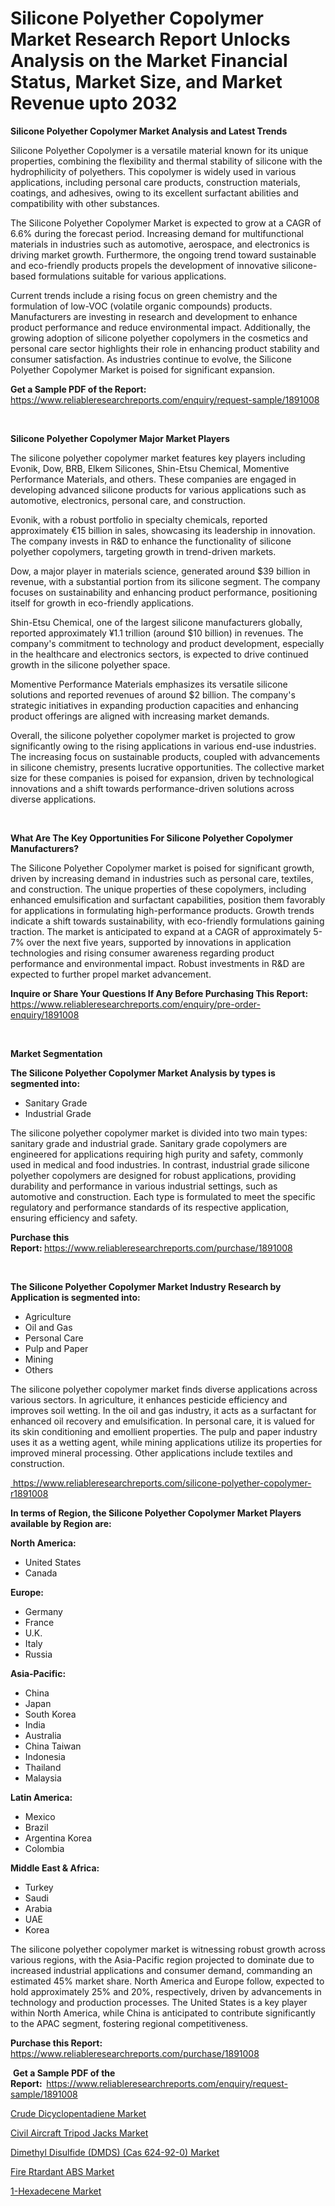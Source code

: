 <p><h1>Silicone Polyether Copolymer Market Research Report Unlocks Analysis on the Market Financial Status, Market Size, and Market Revenue upto 2032</h1></p><p><strong>Silicone Polyether Copolymer Market Analysis and Latest Trends</strong></p>
<p><p>Silicone Polyether Copolymer is a versatile material known for its unique properties, combining the flexibility and thermal stability of silicone with the hydrophilicity of polyethers. This copolymer is widely used in various applications, including personal care products, construction materials, coatings, and adhesives, owing to its excellent surfactant abilities and compatibility with other substances.</p><p>The Silicone Polyether Copolymer Market is expected to grow at a CAGR of 6.6% during the forecast period. Increasing demand for multifunctional materials in industries such as automotive, aerospace, and electronics is driving market growth. Furthermore, the ongoing trend toward sustainable and eco-friendly products propels the development of innovative silicone-based formulations suitable for various applications.</p><p>Current trends include a rising focus on green chemistry and the formulation of low-VOC (volatile organic compounds) products. Manufacturers are investing in research and development to enhance product performance and reduce environmental impact. Additionally, the growing adoption of silicone polyether copolymers in the cosmetics and personal care sector highlights their role in enhancing product stability and consumer satisfaction. As industries continue to evolve, the Silicone Polyether Copolymer Market is poised for significant expansion.</p></p>
<p><strong>Get a Sample PDF of the Report:&nbsp;</strong> <a href="https://www.reliableresearchreports.com/enquiry/request-sample/1891008?utm_campaign=2128&utm_medium=2&utm_source=Github&utm_content=ia&utm_term=31012025&utm_id=silicone-polyether-copolymer">https://www.reliableresearchreports.com/enquiry/request-sample/1891008</a></p>
<p>&nbsp;</p>
<p><strong>Silicone Polyether Copolymer Major Market Players</strong></p>
<p><p>The silicone polyether copolymer market features key players including Evonik, Dow, BRB, Elkem Silicones, Shin-Etsu Chemical, Momentive Performance Materials, and others. These companies are engaged in developing advanced silicone products for various applications such as automotive, electronics, personal care, and construction.</p><p>Evonik, with a robust portfolio in specialty chemicals, reported approximately €15 billion in sales, showcasing its leadership in innovation. The company invests in R&D to enhance the functionality of silicone polyether copolymers, targeting growth in trend-driven markets.</p><p>Dow, a major player in materials science, generated around $39 billion in revenue, with a substantial portion from its silicone segment. The company focuses on sustainability and enhancing product performance, positioning itself for growth in eco-friendly applications.</p><p>Shin-Etsu Chemical, one of the largest silicone manufacturers globally, reported approximately ¥1.1 trillion (around $10 billion) in revenues. The company's commitment to technology and product development, especially in the healthcare and electronics sectors, is expected to drive continued growth in the silicone polyether space.</p><p>Momentive Performance Materials emphasizes its versatile silicone solutions and reported revenues of around $2 billion. The company's strategic initiatives in expanding production capacities and enhancing product offerings are aligned with increasing market demands.</p><p>Overall, the silicone polyether copolymer market is projected to grow significantly owing to the rising applications in various end-use industries. The increasing focus on sustainable products, coupled with advancements in silicone chemistry, presents lucrative opportunities. The collective market size for these companies is poised for expansion, driven by technological innovations and a shift towards performance-driven solutions across diverse applications.</p></p>
<p>&nbsp;</p>
<p><strong>What Are The Key Opportunities For Silicone Polyether Copolymer Manufacturers?</strong></p>
<p><p>The Silicone Polyether Copolymer market is poised for significant growth, driven by increasing demand in industries such as personal care, textiles, and construction. The unique properties of these copolymers, including enhanced emulsification and surfactant capabilities, position them favorably for applications in formulating high-performance products. Growth trends indicate a shift towards sustainability, with eco-friendly formulations gaining traction. The market is anticipated to expand at a CAGR of approximately 5-7% over the next five years, supported by innovations in application technologies and rising consumer awareness regarding product performance and environmental impact. Robust investments in R&D are expected to further propel market advancement.</p></p>
<p><strong>Inquire or Share Your Questions If Any Before Purchasing This Report:</strong> <a href="https://www.reliableresearchreports.com/enquiry/pre-order-enquiry/1891008?utm_campaign=2128&utm_medium=2&utm_source=Github&utm_content=ia&utm_term=31012025&utm_id=silicone-polyether-copolymer">https://www.reliableresearchreports.com/enquiry/pre-order-enquiry/1891008</a></p>
<p>&nbsp;</p>
<p><strong>Market Segmentation</strong></p>
<p><strong>The Silicone Polyether Copolymer Market Analysis by types is segmented into:</strong></p>
<p><ul><li>Sanitary Grade</li><li>Industrial Grade</li></ul></p>
<p><p>The silicone polyether copolymer market is divided into two main types: sanitary grade and industrial grade. Sanitary grade copolymers are engineered for applications requiring high purity and safety, commonly used in medical and food industries. In contrast, industrial grade silicone polyether copolymers are designed for robust applications, providing durability and performance in various industrial settings, such as automotive and construction. Each type is formulated to meet the specific regulatory and performance standards of its respective application, ensuring efficiency and safety.</p></p>
<p><strong>Purchase this Report:&nbsp;</strong><a href="https://www.reliableresearchreports.com/purchase/1891008?utm_campaign=2128&utm_medium=2&utm_source=Github&utm_content=ia&utm_term=31012025&utm_id=silicone-polyether-copolymer">https://www.reliableresearchreports.com/purchase/1891008</a></p>
<p>&nbsp;</p>
<p><strong>The Silicone Polyether Copolymer Market Industry Research by Application is segmented into:</strong></p>
<p><ul><li>Agriculture</li><li>Oil and Gas</li><li>Personal Care</li><li>Pulp and Paper</li><li>Mining</li><li>Others</li></ul></p>
<p><p>The silicone polyether copolymer market finds diverse applications across various sectors. In agriculture, it enhances pesticide efficiency and improves soil wetting. In the oil and gas industry, it acts as a surfactant for enhanced oil recovery and emulsification. In personal care, it is valued for its skin conditioning and emollient properties. The pulp and paper industry uses it as a wetting agent, while mining applications utilize its properties for improved mineral processing. Other applications include textiles and construction.</p></p>
<p><a href="https://www.reliableresearchreports.com/silicone-polyether-copolymer-r1891008?utm_campaign=2128&utm_medium=2&utm_source=Github&utm_content=ia&utm_term=31012025&utm_id=silicone-polyether-copolymer">&nbsp;https://www.reliableresearchreports.com/silicone-polyether-copolymer-r1891008</a></p>
<p><strong>In terms of Region, the Silicone Polyether Copolymer Market Players available by Region are:</strong></p>
<p>
    <p> <strong> North America: </strong>
        <ul>
            <li>United States</li>
            <li>Canada</li>
        </ul>
        </p> 
    <p> <strong> Europe: </strong>
        <ul>
            <li>Germany</li>
            <li>France</li>
            <li>U.K.</li>
            <li>Italy</li>
            <li>Russia</li>
        </ul>
        </p> 
    <p> <strong> Asia-Pacific: </strong>
        <ul>
            <li>China</li>
            <li>Japan</li>
            <li>South Korea</li>
            <li>India</li>
            <li>Australia</li>
            <li>China Taiwan</li>
            <li>Indonesia</li>
            <li>Thailand</li>
            <li>Malaysia</li>
        </ul>
        </p> 
    <p> <strong> Latin America: </strong>
        <ul>
            <li>Mexico</li>
            <li>Brazil</li>
            <li>Argentina Korea</li>
            <li>Colombia</li>
        </ul>
        </p> 
    <p> <strong> Middle East & Africa: </strong>
        <ul>
            <li>Turkey</li>
            <li>Saudi</li>
            <li>Arabia</li>
            <li>UAE</li>
            <li>Korea</li>
        </ul>
    </p>
    </p>
<p><p>The silicone polyether copolymer market is witnessing robust growth across various regions, with the Asia-Pacific region projected to dominate due to increased industrial applications and consumer demand, commanding an estimated 45% market share. North America and Europe follow, expected to hold approximately 25% and 20%, respectively, driven by advancements in technology and production processes. The United States is a key player within North America, while China is anticipated to contribute significantly to the APAC segment, fostering regional competitiveness.</p></p>
<p><strong>Purchase this Report: </strong><a href="https://www.reliableresearchreports.com/purchase/1891008?utm_campaign=2128&utm_medium=2&utm_source=Github&utm_content=ia&utm_term=31012025&utm_id=silicone-polyether-copolymer">https://www.reliableresearchreports.com/purchase/1891008</a></p>
<p>&nbsp;<strong>Get a Sample PDF of the Report:&nbsp;&nbsp;</strong><a href="https://www.reliableresearchreports.com/enquiry/request-sample/1891008?utm_campaign=2128&utm_medium=2&utm_source=Github&utm_content=ia&utm_term=31012025&utm_id=silicone-polyether-copolymer">https://www.reliableresearchreports.com/enquiry/request-sample/1891008</a></p>
<p><strong></strong></p>
<p><p><a href="https://www.linkedin.com/pulse/global-crude-dicyclopentadiene-market-set-expansion-projected-zd1tf?utm_campaign=2128&utm_medium=2&utm_source=Github&utm_content=ia&utm_term=31012025&utm_id=silicone-polyether-copolymer">Crude Dicyclopentadiene Market</a></p><p><a href="https://www.linkedin.com/pulse/global-civil-aircraft-tripod-jacks-markets-impressive-current-tv3jc?utm_campaign=2128&utm_medium=2&utm_source=Github&utm_content=ia&utm_term=31012025&utm_id=silicone-polyether-copolymer">Civil Aircraft Tripod Jacks Market</a></p><p><a href="https://www.linkedin.com/pulse/dimethyl-disulfide-dmds-cas-624-92-0-industry-projections-9rhvc?utm_campaign=2128&utm_medium=2&utm_source=Github&utm_content=ia&utm_term=31012025&utm_id=silicone-polyether-copolymer">Dimethyl Disulfide (DMDS) (Cas 624-92-0) Market</a></p><p><a href="https://www.linkedin.com/pulse/revenue-market-growth-projections-fire-rtardant-abs-gcpdf?utm_campaign=2128&utm_medium=2&utm_source=Github&utm_content=ia&utm_term=31012025&utm_id=silicone-polyether-copolymer">Fire Rtardant ABS Market</a></p><p><a href="https://www.linkedin.com/pulse/1-hexadecene-market-soar-56-cagr-from-2025-2032-key-trends-insights-xhycc?utm_campaign=2128&utm_medium=2&utm_source=Github&utm_content=ia&utm_term=31012025&utm_id=silicone-polyether-copolymer">1-Hexadecene Market</a></p></p>
